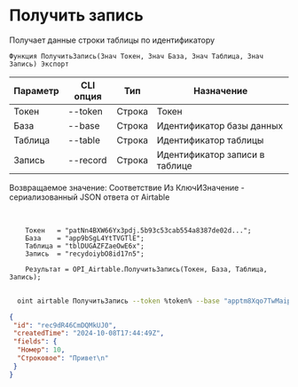 ﻿---
sidebar_position: 2
---

# Получить запись
 Получает данные строки таблицы по идентификатору



`Функция ПолучитьЗапись(Знач Токен, Знач База, Знач Таблица, Знач Запись) Экспорт`

  | Параметр | CLI опция | Тип | Назначение |
  |-|-|-|-|
  | Токен | --token | Строка | Токен |
  | База | --base | Строка | Идентификатор базы данных |
  | Таблица | --table | Строка | Идентификатор таблицы |
  | Запись | --record | Строка | Идентификатор записи в таблице |

  
  Возвращаемое значение:   Соответствие Из КлючИЗначение - сериализованный JSON ответа от Airtable

<br/>




```bsl title="Пример кода"
    Токен   = "patNn4BXW66Yx3pdj.5b93c53cab554a8387de02d...";
    База    = "app9bSgL4YtTVGTlE";
    Таблица = "tblDUGAZFZaeOwE6x";
    Запись  = "recydoiybO8id17n5";

    Результат = OPI_Airtable.ПолучитьЗапись(Токен, База, Таблица, Запись);
```



```sh title="Пример команды CLI"
    
  oint airtable ПолучитьЗапись --token %token% --base "apptm8Xqo7TwMaipQ" --table "tbl9G4jVoTJpxYwSY" --record "recV6DxeLQMBNJrUk"

```

```json title="Результат"
{
 "id": "rec9dR46CmDQMkUJ0",
 "createdTime": "2024-10-08T17:44:49Z",
 "fields": {
  "Номер": 10,
  "Строковое": "Привет\n"
 }
}
```
